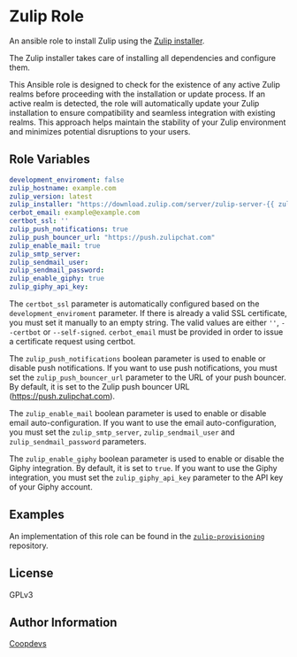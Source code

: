 Zulip Role
=========

An ansible role to install Zulip using the [Zulip installer](https://zulip.readthedocs.io/en/stable/production/install.html).

The Zulip installer takes care of installing all dependencies and configure them.

This Ansible role is designed to check for the existence of any active Zulip realms before proceeding with the installation or update process. If an active realm is detected, the role will automatically update your Zulip installation to ensure compatibility and seamless integration with existing realms. This approach helps maintain the stability of your Zulip environment and minimizes potential disruptions to your users.


Role Variables
--------------

```yaml
development_enviroment: false
zulip_hostname: example.com
zulip_version: latest
zulip_installer: "https://download.zulip.com/server/zulip-server-{{ zulip_version }}.tar.gz"
cerbot_email: example@example.com
certbot_ssl: ''
zulip_push_notifications: true
zulip_push_bouncer_url: "https://push.zulipchat.com"
zulip_enable_mail: true
zulip_smtp_server:
zulip_sendmail_user:
zulip_sendmail_password:
zulip_enable_giphy: true
zulip_giphy_api_key:
```

The `certbot_ssl` parameter is automatically configured based on the `development_enviroment` parameter. If there is already a valid SSL certificate, you must set it manually to an empty string. The valid values are either `''`, `--certbot` or `--self-signed`. `cerbot_email` must be provided in order to issue a certificate request using certbot.

The `zulip_push_notifications` boolean parameter is used to enable or disable push notifications. If you want to use push notifications, you must set the `zulip_push_bouncer_url` parameter to the URL of your push bouncer. By default, it is set to the Zulip push bouncer URL (https://push.zulipchat.com).

The `zulip_enable_mail` boolean parameter is used to enable or disable email auto-configuration. If you want to use the email auto-configuration, you must set the `zulip_smtp_server`, `zulip_sendmail_user` and `zulip_sendmail_password` parameters.

The `zulip_enable_giphy` boolean parameter is used to enable or disable the Giphy integration. By default, it is set to `true`. If you want to use the Giphy integration, you must set the `zulip_giphy_api_key` parameter to the API key of your Giphy account.

Examples
-------
An implementation of this role can be found in the [`zulip-provisioning`](https://git.coopdevs.org/coopdevs/tooling/zulip-provisioning) repository.

License
-------

GPLv3

Author Information
------------------

[Coopdevs](https://coopdevs.org)

